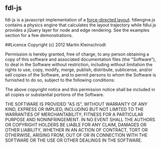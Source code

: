 ## fdl-js
fdl-js is a javascript implementation of a [force-directed layout](http://en.wikipedia.org/wiki/Force-directed_layout). fdlengine.js contains a physics engine that calculates the layout trajectory while fdlui.js provides a jQuery layer for node and edge rendering. See the examples section for a few demonstrations.

##Licence
Copyright (c) 2012 Martin Kleinschrodt

Permission is hereby granted, free of charge, to any person obtaining a copy of this software and associated documentation files (the "Software"), to deal in the Software without restriction, including without limitation the rights to use, copy, modify, merge, publish, distribute, sublicense, and/or sell copies of the Software, and to permit persons to whom the Software is furnished to do so, subject to the following conditions:

The above copyright notice and this permission notice shall be included in all copies or substantial portions of the Software.

THE SOFTWARE IS PROVIDED "AS IS", WITHOUT WARRANTY OF ANY KIND, EXPRESS OR IMPLIED, INCLUDING BUT NOT LIMITED TO THE WARRANTIES OF MERCHANTABILITY, FITNESS FOR A PARTICULAR PURPOSE AND NONINFRINGEMENT. IN NO EVENT SHALL THE AUTHORS OR COPYRIGHT HOLDERS BE LIABLE FOR ANY CLAIM, DAMAGES OR OTHER LIABILITY, WHETHER IN AN ACTION OF CONTRACT, TORT OR OTHERWISE, ARISING FROM, OUT OF OR IN CONNECTION WITH THE SOFTWARE OR THE USE OR OTHER DEALINGS IN THE SOFTWARE.
